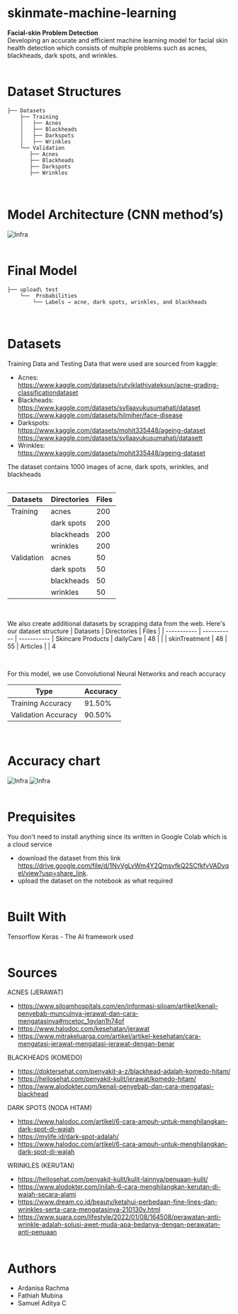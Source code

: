 # skinmate-machine-learning
**Facial-skin Problem Detection** <br>
Developing an accurate and efficient machine learning model for facial skin health detection which consists of multiple problems such as acnes, blackheads, dark spots, and wrinkles. <br><br>

# Dataset Structures

    ├── Datasets
        ├── Training
        │   ├── Acnes
        │   ├── Blackheads
        │   ├── Darkspots
        │   ├── Wrinkles
        └── Validation
           ├── Acnes
           ├── Blackheads
           ├── Darkspots
           ├── Wrinkles

<br>

# Model Architecture (CNN method’s)
![Infra](https://i.imgur.com/8uvlK6p.jpg)
<br><br>

# Final Model
    ├── upload\ test
        └──  Probabilities
            └── Labels → acne, dark spots, wrinkles, and blackheads
<br>

# Datasets
Training Data and Testing Data that were used are sourced from kaggle: <br>
- Acnes:<br>
https://www.kaggle.com/datasets/rutviklathiyateksun/acne-grading-classificationdataset
- Blackheads:<br>
https://www.kaggle.com/datasets/syllaayukusumahati/dataset <Br>
https://www.kaggle.com/datasets/hilmiher/face-disease
- Darkspots:<br>
https://www.kaggle.com/datasets/mohit335448/ageing-dataset<br>
https://www.kaggle.com/datasets/syllaayukusumahati/datasett
- Wrinkles: <br>
https://www.kaggle.com/datasets/mohit335448/ageing-dataset <br>

The dataset contains 1000 images of acne, dark spots, wrinkles, and blackheads <br><br>

| Datasets | Directories | Files |
| ----------- | ----------- | ----------- |
| Training | acnes | 200 |
|  | dark spots | 200 |
|  | blackheads | 200 |
|  | wrinkles | 200 |
| Validation | acnes | 50 |
| | dark spots | 50 |
| | blackheads | 50 |
| | wrinkles | 50 |

<br>

We also create additional datasets by scrapping data from the web. Here's our dataset structure
| Datasets | Directories | Files |
| ----------- | ----------- | ----------- |
Skincare Products | dailyCare | 48 |
| | skinTreatment | 48 | 55 |
Articles |  | 4

<br>

For this model, we use Convolutional Neural Networks and reach accuracy <br>

| Type | Accuracy |
| ----------- | ----------- |
| Training Accuracy | 91.50% |
| Validation Accuracy | 90.50% |

<br>

# Accuracy chart
![Infra](https://i.imgur.com/6GuDe2Z.jpg)
![Infra](https://i.imgur.com/WuZA4wE.jpg)
<br><br>

# Prequisites
You don't need to install anything since its written in Google Colab which is a cloud service
- download the dataset from this link https://drive.google.com/file/d/1NvVgLvWm4Y2QmsvfkQ2SCfkfvVADyqel/view?usp=share_link.
- upload the dataset on the notebook as what required
<br><br>

# Built With
Tensorflow Keras - The AI framework used <br><br>

# Sources
ACNES (JERAWAT)
- https://www.siloamhospitals.com/en/informasi-siloam/artikel/kenali-penyebab-munculnya-jerawat-dan-cara-mengatasinya#mcetoc_1gvlan1h74of
- https://www.halodoc.com/kesehatan/jerawat
- https://www.mitrakeluarga.com/artikel/artikel-kesehatan/cara-mengatasi-jerawat-mengatasi-jerawat-dengan-benar 

BLACKHEADS (KOMEDO)
- https://doktersehat.com/penyakit-a-z/blackhead-adalah-komedo-hitam/
- https://hellosehat.com/penyakit-kulit/jerawat/komedo-hitam/
- https://www.alodokter.com/kenali-penyebab-dan-cara-mengatasi-blackhead 

DARK SPOTS (NODA HITAM)
- https://www.halodoc.com/artikel/6-cara-ampuh-untuk-menghilangkan-dark-spot-di-wajah
- https://mylife.id/dark-spot-adalah/
- https://www.halodoc.com/artikel/6-cara-ampuh-untuk-menghilangkan-dark-spot-di-wajah 

WRINKLES (KERUTAN)
- https://hellosehat.com/penyakit-kulit/kulit-lainnya/penuaan-kulit/
- https://www.alodokter.com/inilah-6-cara-menghilangkan-kerutan-di-wajah-secara-alami
- https://www.dream.co.id/beauty/ketahui-perbedaan-fine-lines-dan-wrinkles-serta-cara-mengatasinya-210130v.html
- https://www.suara.com/lifestyle/2022/01/08/164508/perawatan-anti-wrinkle-adalah-solusi-awet-muda-apa-bedanya-dengan-perawatan-anti-penuaan
<br><br>

# Authors
- Ardanisa Rachma
- Fathiah Mubina
- Samuel Aditya C
